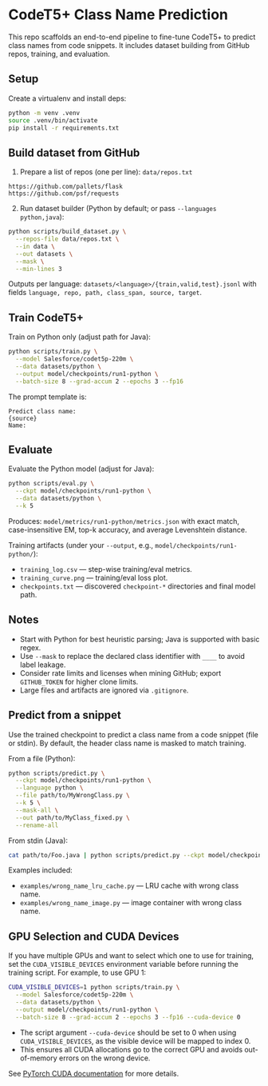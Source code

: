 # CodeT5+ Class Name Prediction

This repo scaffolds an end-to-end pipeline to fine-tune CodeT5+ to predict class names from code snippets. It includes dataset building from GitHub repos, training, and evaluation.

## Setup

Create a virtualenv and install deps:

```bash
python -m venv .venv
source .venv/bin/activate
pip install -r requirements.txt
```

## Build dataset from GitHub

1) Prepare a list of repos (one per line): `data/repos.txt`
```
https://github.com/pallets/flask
https://github.com/psf/requests
```

2) Run dataset builder (Python by default; or pass `--languages python,java`):
```bash
python scripts/build_dataset.py \
  --repos-file data/repos.txt \
  --in data \
  --out datasets \
  --mask \
  --min-lines 3
```

Outputs per language: `datasets/<language>/{train,valid,test}.jsonl` with fields `language, repo, path, class_span, source, target`.

## Train CodeT5+

Train on Python only (adjust path for Java):
```bash
python scripts/train.py \
  --model Salesforce/codet5p-220m \
  --data datasets/python \
  --output model/checkpoints/run1-python \
  --batch-size 8 --grad-accum 2 --epochs 3 --fp16 
```

The prompt template is:
```
Predict class name:
{source}
Name:
```

## Evaluate

Evaluate the Python model (adjust for Java):
```bash
python scripts/eval.py \
  --ckpt model/checkpoints/run1-python \
  --data datasets/python \
  --k 5
```

Produces: `model/metrics/run1-python/metrics.json` with exact match, case-insensitive EM, top-k accuracy, and average Levenshtein distance.

Training artifacts (under your `--output`, e.g., `model/checkpoints/run1-python/`):
- `training_log.csv` — step-wise training/eval metrics.
- `training_curve.png` — training/eval loss plot.
- `checkpoints.txt` — discovered `checkpoint-*` directories and final model path.

## Notes
- Start with Python for best heuristic parsing; Java is supported with basic regex.
- Use `--mask` to replace the declared class identifier with `____` to avoid label leakage.
- Consider rate limits and licenses when mining GitHub; export `GITHUB_TOKEN` for higher clone limits.
- Large files and artifacts are ignored via `.gitignore`.

## Predict from a snippet

Use the trained checkpoint to predict a class name from a code snippet (file or stdin). By default, the header class name is masked to match training.

From a file (Python):
```bash
python scripts/predict.py \
  --ckpt model/checkpoints/run1-python \
  --language python \
  --file path/to/MyWrongClass.py \
  --k 5 \
  --mask-all \
  --out path/to/MyClass_fixed.py \
  --rename-all
```

From stdin (Java):
```bash
cat path/to/Foo.java | python scripts/predict.py --ckpt model/checkpoints/run1-java --language java
```

Examples included:
- `examples/wrong_name_lru_cache.py` — LRU cache with wrong class name.
- `examples/wrong_name_image.py` — image container with wrong class name.

## GPU Selection and CUDA Devices

If you have multiple GPUs and want to select which one to use for training, set the `CUDA_VISIBLE_DEVICES` environment variable before running the training script. For example, to use GPU 1:

```bash
CUDA_VISIBLE_DEVICES=1 python scripts/train.py \
  --model Salesforce/codet5p-220m \
  --data datasets/python \
  --output model/checkpoints/run1-python \
  --batch-size 8 --grad-accum 2 --epochs 3 --fp16 --cuda-device 0
```

- The script argument `--cuda-device` should be set to 0 when using `CUDA_VISIBLE_DEVICES`, as the visible device will be mapped to index 0.
- This ensures all CUDA allocations go to the correct GPU and avoids out-of-memory errors on the wrong device.

See [PyTorch CUDA documentation](https://pytorch.org/docs/stable/notes/cuda.html#environment-variables) for more details.